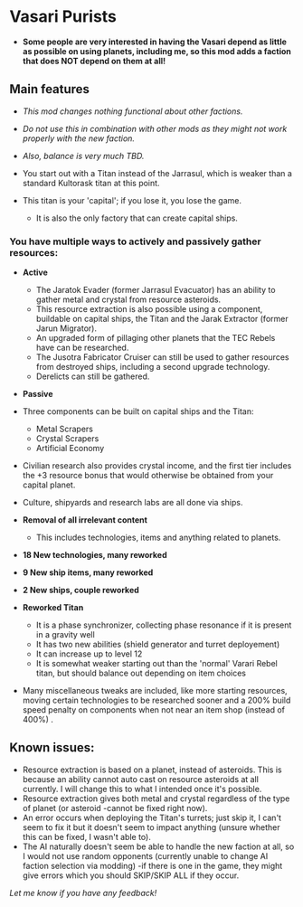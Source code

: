 # Vasari Purists

- **Some people are very interested in having the Vasari depend as little as possible on using planets, including me, so this mod adds a faction that does NOT depend on them at all!**

## Main features

- *This mod changes nothing functional about other factions.*
- *Do not use this in combination with other mods as they might not work properly with the new faction.*
- *Also, balance is very much TBD.*

- You start out with a Titan instead of the Jarrasul, which is weaker than a standard Kultorask titan at this point.
- This titan is your 'capital'; if you lose it, you lose the game.
    - It is also the only factory that can create capital ships.

### You have multiple ways to actively and passively gather resources:

- **Active**
    - The Jaratok Evader (former Jarrasul Evacuator) has an ability to gather metal and crystal from resource asteroids.
    - This resource extraction is also possible using a component, buildable on capital ships, the Titan and the Jarak Extractor (former Jarun Migrator).
    - An upgraded form of pillaging other planets that the TEC Rebels have can be researched.
    - The Jusotra Fabricator Cruiser can still be used to gather resources from destroyed ships, including a second upgrade technology.
    - Derelicts can still be gathered.
- **Passive**
- Three components can be built on capital ships and the Titan:
    - Metal Scrapers
    - Crystal Scrapers
    - Artificial Economy

- Civilian research also provides crystal income, and the first tier includes the +3 resource bonus that would otherwise be obtained from your capital planet.

- Culture, shipyards and research labs are all done via ships.

- **Removal of all irrelevant content**
    - This includes technologies, items and anything related to planets.

- **18 New technologies, many reworked**

- **9 New ship items, many reworked**

- **2 New ships, couple reworked**

- **Reworked Titan**
	- It is a phase synchronizer, collecting phase resonance if it is present in a gravity well
    - It has two new abilities (shield generator and turret deployement)
    - It can increase up to level 12
    - It is somewhat weaker starting out than the 'normal' Varari Rebel titan, but should balance out depending on item choices

- Many miscellaneous tweaks are included, like more starting resources, moving certain technologies to be researched sooner and a 200% build speed penalty on components when not near an item shop (instead of 400%) .

## Known issues:

- Resource extraction is based on a planet, instead of asteroids. This is because an ability cannot auto cast on resource asteroids at all currently. I will change this to what I intended once it's possible.
- Resource extraction gives both metal and crystal regardless of the type of planet (or asteroid -cannot be fixed right now).
- An error occurs when deploying the Titan's turrets; just skip it, I can't seem to fix it but it doesn't seem to impact anything (unsure whether this can be fixed, I wasn't able to).
- The AI naturally doesn't seem be able to handle the new faction at all, so I would not use random opponents (currently unable to change AI faction selection via modding) -if there is one in the game, they might give errors which you should SKIP/SKIP ALL if they occur.

*Let me know if you have any feedback!*